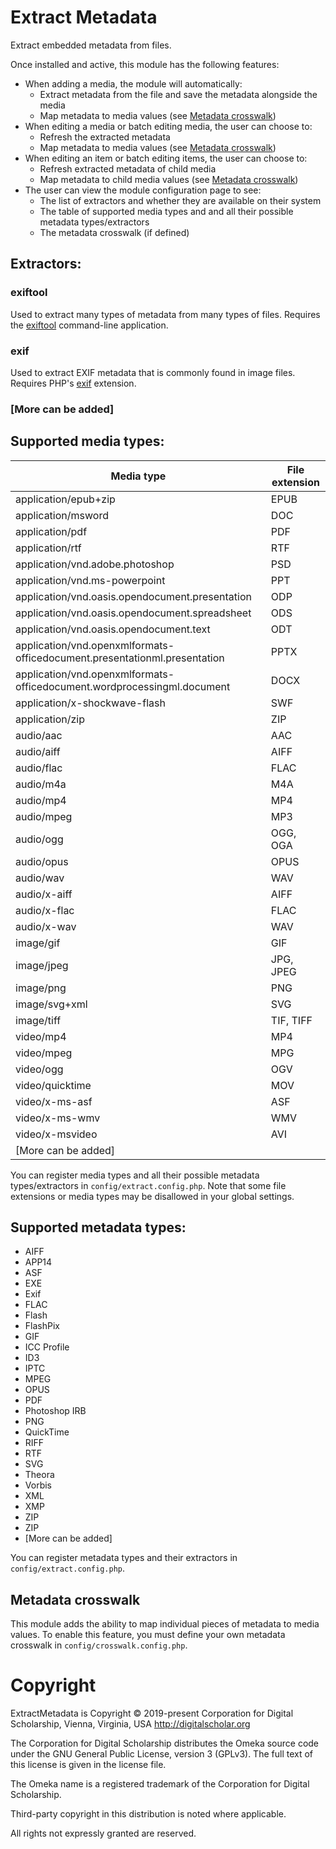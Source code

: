 # Extract Metadata

Extract embedded metadata from files.

Once installed and active, this module has the following features:

- When adding a media, the module will automatically:
    - Extract metadata from the file and save the metadata alongside the media
    - Map metadata to media values (see [Metadata crosswalk](#metadata-crosswalk))
- When editing a media or batch editing media, the user can choose to:
    - Refresh the extracted metadata
    - Map metadata to media values (see [Metadata crosswalk](#metadata-crosswalk))
- When editing an item or batch editing items, the user can choose to:
    - Refresh extracted metadata of child media
    - Map metadata to child media values (see [Metadata crosswalk](#metadata-crosswalk))
- The user can view the module configuration page to see:
    - The list of extractors and whether they are available on their system
    - The table of supported media types and and all their possible metadata types/extractors
    - The metadata crosswalk (if defined)

## Extractors:

### exiftool

Used to extract many types of metadata from many types of files. Requires the
[exiftool](https://exiftool.org/) command-line application.

### exif

Used to extract EXIF metadata that is commonly found in image files. Requires PHP's
[exif](https://www.php.net/manual/en/book.exif.php) extension.

### [More can be added]

## Supported media types:

| Media type | File extension
|-|-
| application/epub+zip | EPUB
| application/msword | DOC
| application/pdf | PDF
| application/rtf | RTF
| application/vnd.adobe.photoshop | PSD
| application/vnd.ms-powerpoint | PPT
| application/vnd.oasis.opendocument.presentation | ODP
| application/vnd.oasis.opendocument.spreadsheet | ODS
| application/vnd.oasis.opendocument.text | ODT
| application/vnd.openxmlformats-officedocument.presentationml.presentation | PPTX
| application/vnd.openxmlformats-officedocument.wordprocessingml.document | DOCX
| application/x-shockwave-flash | SWF
| application/zip | ZIP
| audio/aac | AAC
| audio/aiff | AIFF
| audio/flac | FLAC
| audio/m4a | M4A
| audio/mp4 | MP4
| audio/mpeg | MP3
| audio/ogg | OGG, OGA
| audio/opus | OPUS
| audio/wav | WAV
| audio/x-aiff | AIFF
| audio/x-flac | FLAC
| audio/x-wav | WAV
| image/gif | GIF
| image/jpeg | JPG, JPEG
| image/png | PNG
| image/svg+xml | SVG
| image/tiff | TIF, TIFF
| video/mp4 | MP4
| video/mpeg | MPG
| video/ogg | OGV
| video/quicktime | MOV
| video/x-ms-asf | ASF
| video/x-ms-wmv | WMV
| video/x-msvideo | AVI
| [More can be added] |

You can register media types and all their possible metadata types/extractors in
`config/extract.config.php`. Note that some file extensions or media types may be
disallowed in your global settings.

## Supported metadata types:

- AIFF
- APP14
- ASF
- EXE
- Exif
- FLAC
- Flash
- FlashPix
- GIF
- ICC Profile
- ID3
- IPTC
- MPEG
- OPUS
- PDF
- Photoshop IRB
- PNG
- QuickTime
- RIFF
- RTF
- SVG
- Theora
- Vorbis
- XML
- XMP
- ZIP
- ZIP
- [More can be added]

You can register metadata types and their extractors in `config/extract.config.php`.

## Metadata crosswalk

This module adds the ability to map individual pieces of metadata to media values.
To enable this feature, you must define your own metadata crosswalk in `config/crosswalk.config.php`.

# Copyright

ExtractMetadata is Copyright © 2019-present Corporation for Digital Scholarship,
Vienna, Virginia, USA http://digitalscholar.org

The Corporation for Digital Scholarship distributes the Omeka source code
under the GNU General Public License, version 3 (GPLv3). The full text
of this license is given in the license file.

The Omeka name is a registered trademark of the Corporation for Digital Scholarship.

Third-party copyright in this distribution is noted where applicable.

All rights not expressly granted are reserved.
